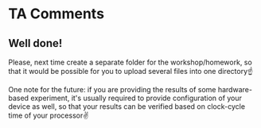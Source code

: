 # TA Comments
## Well done!

Please, next time create a separate folder for the workshop/homework, so that it would be possible for you to upload several files into one directory:point_up:

One note for the future: if you are providing the results of some hardware-based experiment, it's usually required to provide configuration of your device as well, so that your results can be verified based on clock-cycle time of your processor✌️
